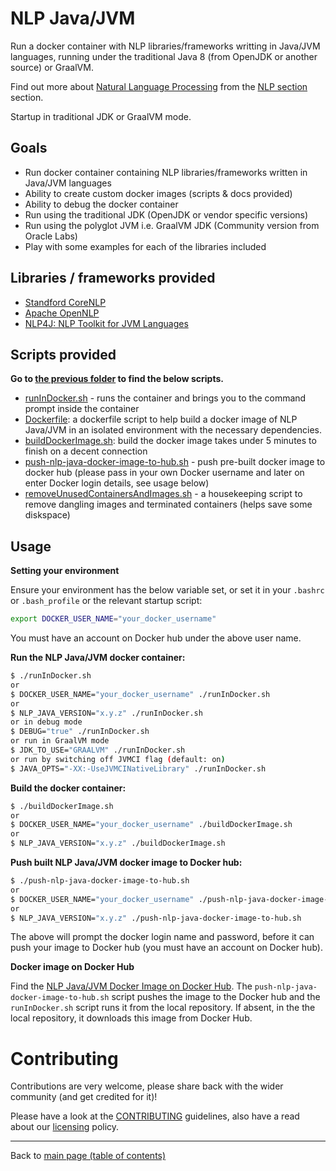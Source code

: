 # NLP Java/JVM

Run a docker container with NLP libraries/frameworks writting in Java/JVM languages, running under the traditional Java 8 (from OpenJDK or another source) or GraalVM.

Find out more about [Natural Language Processing](https://en.wikipedia.org/wiki/Natural_language_processing) from the [NLP section](../../natural-language-processing/README.md) section.

Startup in traditional JDK or GraalVM mode.

## Goals

- Run docker container containing NLP libraries/frameworks written in Java/JVM languages
- Ability to create custom docker images (scripts & docs provided)
- Ability to debug the docker container
- Run using the traditional JDK (OpenJDK or vendor specific versions)
- Run using the polyglot JVM i.e. GraalVM JDK (Community version from Oracle Labs)
- Play with some examples for each of the libraries included

## Libraries / frameworks provided

- [Standford CoreNLP](https://stanfordnlp.github.io/CoreNLP/)
- [Apache OpenNLP](https://opennlp.apache.org/)
- [NLP4J: NLP Toolkit for JVM Languages](https://emorynlp.github.io/nlp4j/)

## Scripts provided

**Go to [the previous folder](../nlp-java-jvm) to find the below scripts.**

- [runInDocker.sh](./runInDocker.sh) - runs the container and brings you to the command prompt inside the container
- [Dockerfile](./Dockerfile): a dockerfile script to help build a docker image of NLP Java/JVM in an isolated environment with the necessary dependencies.
- [buildDockerImage.sh](./buildDockerImage.sh): build the docker image takes under 5 minutes to finish on a decent connection
- [push-nlp-java-docker-image-to-hub.sh](./push-nlp-java-docker-image-to-hub.sh) - push pre-built docker image to docker hub (please pass in your own Docker username and later on enter Docker login details, see usage below)
- [removeUnusedContainersAndImages.sh](./removeUnusedContainersAndImages.sh) - a housekeeping script to remove dangling images and terminated containers (helps save some diskspace)

## Usage

**Setting your environment**

Ensure your environment has the below variable set, or set it in your `.bashrc` or `.bash_profile` or the relevant startup script:

```bash
export DOCKER_USER_NAME="your_docker_username"
```

You must have an account on Docker hub under the above user name.

**Run the NLP Java/JVM docker container:**

```bash
$ ./runInDocker.sh
or
$ DOCKER_USER_NAME="your_docker_username" ./runInDocker.sh
or
$ NLP_JAVA_VERSION="x.y.z" ./runInDocker.sh
or in debug mode
$ DEBUG="true" ./runInDocker.sh
or run in GraalVM mode
$ JDK_TO_USE="GRAALVM" ./runInDocker.sh
or run by switching off JVMCI flag (default: on)
$ JAVA_OPTS="-XX:-UseJVMCINativeLibrary" ./runInDocker.sh
```

**Build the docker container:**

```bash
$ ./buildDockerImage.sh
or
$ DOCKER_USER_NAME="your_docker_username" ./buildDockerImage.sh
or
$ NLP_JAVA_VERSION="x.y.z" ./buildDockerImage.sh
```

**Push built NLP Java/JVM docker image to Docker hub:**

```bash
$ ./push-nlp-java-docker-image-to-hub.sh
or
$ DOCKER_USER_NAME="your_docker_username" ./push-nlp-java-docker-image-to-hub.sh
or
$ NLP_JAVA_VERSION="x.y.z" ./push-nlp-java-docker-image-to-hub.sh
```

The above will prompt the docker login name and password, before it can push your image to Docker hub (you must have an account on Docker hub).

**Docker image on Docker Hub**

Find the [NLP Java/JVM Docker Image on Docker Hub](https://hub.docker.com/r/neomatrix369/nlp-java). The `push-nlp-java-docker-image-to-hub.sh` script pushes the image to the Docker hub and the `runInDocker.sh` script runs it from the local repository. If absent, in the the local repository, it downloads this image from Docker Hub.

# Contributing

Contributions are very welcome, please share back with the wider community (and get credited for it)!

Please have a look at the [CONTRIBUTING](../../CONTRIBUTING.md) guidelines, also have a read about our [licensing](../../LICENSE.md) policy.

---

Back to [main page (table of contents)](../../README.md)